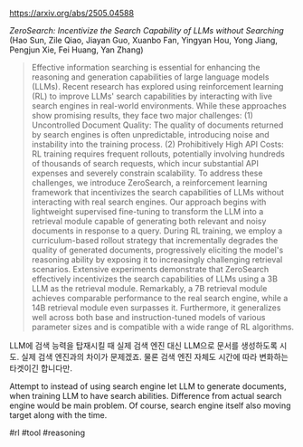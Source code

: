 https://arxiv.org/abs/2505.04588

*ZeroSearch: Incentivize the Search Capability of LLMs without Searching* (Hao Sun, Zile Qiao, Jiayan Guo, Xuanbo Fan, Yingyan Hou, Yong Jiang, Pengjun Xie, Fei Huang, Yan Zhang)

> Effective information searching is essential for enhancing the reasoning and generation capabilities of large language models (LLMs). Recent research has explored using reinforcement learning (RL) to improve LLMs' search capabilities by interacting with live search engines in real-world environments. While these approaches show promising results, they face two major challenges: (1) Uncontrolled Document Quality: The quality of documents returned by search engines is often unpredictable, introducing noise and instability into the training process. (2) Prohibitively High API Costs: RL training requires frequent rollouts, potentially involving hundreds of thousands of search requests, which incur substantial API expenses and severely constrain scalability. To address these challenges, we introduce ZeroSearch, a reinforcement learning framework that incentivizes the search capabilities of LLMs without interacting with real search engines. Our approach begins with lightweight supervised fine-tuning to transform the LLM into a retrieval module capable of generating both relevant and noisy documents in response to a query. During RL training, we employ a curriculum-based rollout strategy that incrementally degrades the quality of generated documents, progressively eliciting the model's reasoning ability by exposing it to increasingly challenging retrieval scenarios. Extensive experiments demonstrate that ZeroSearch effectively incentivizes the search capabilities of LLMs using a 3B LLM as the retrieval module. Remarkably, a 7B retrieval module achieves comparable performance to the real search engine, while a 14B retrieval module even surpasses it. Furthermore, it generalizes well across both base and instruction-tuned models of various parameter sizes and is compatible with a wide range of RL algorithms.

LLM에 검색 능력을 탑재시킬 때 실제 검색 엔진 대신 LLM으로 문서를 생성하도록 시도. 실제 검색 엔진과의 차이가 문제겠죠. 물론 검색 엔진 자체도 시간에 따라 변화하는 타겟이긴 합니다만.

<english>
Attempt to instead of using search engine let LLM to generate documents, when training LLM to have search abilities. Difference from actual search engine would be main problem. Of course, search engine itself also moving target along with the time.
</english>

#rl #tool #reasoning 